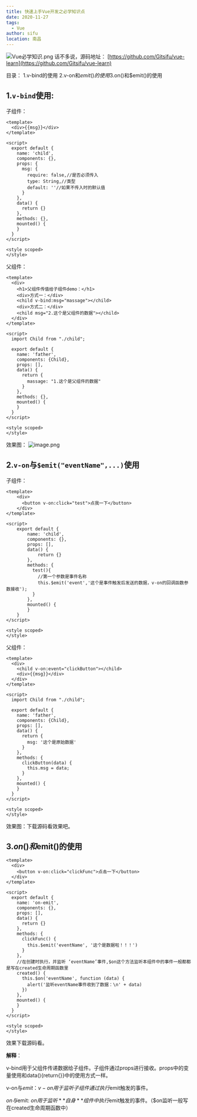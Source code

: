 ```yaml
---
title: 快速上手Vue开发之必学知识点
date: 2020-11-27
tags: 
  - Vue
author: sifu
location: 南昌
---
```


![Vue必学知识.png](https://upload-images.jianshu.io/upload_images/5011280-2e11233a7365cd82.png?imageMogr2/auto-orient/strip%7CimageView2/2/w/1240)
话不多说，源码地址： [https://github.com/Gitsifu/vue-learn](https://github.com/Gitsifu/vue-learn)

目录：
1.v-bind的使用
2.v-on和$emit()的使用
3.$on()和$emit()的使用

## 1.`v-bind`使用:
子组件：
```
<template>
  <div>{{msg}}</div>
</template>

<script>
  export default {
    name: 'child',
    components: {},
    props: {
      msg: {
        require: false,//是否必须传入
        type: String,//类型
        default: ''//如果不传入时的默认值
      }
    },
    data() {
      return {}
    },
    methods: {},
    mounted() {
    }
  }
</script>

<style scoped>
</style>
```
父组件：
```
<template>
  <div>
    <h1>父组件传值给子组件demo：</h1>
    <div>方式一：</div>
    <child v-bind:msg="massage"></child>
    <div>方式二：</div>
    <child msg="2.这个是父组件的数据"></child>
  </div>
</template>

<script>
  import Child from "./child";

  export default {
    name: 'father',
    components: {Child},
    props: [],
    data() {
      return {
        massage: "1.这个是父组件的数据"
      }
    },
    methods: {},
    mounted() {
    }
  }
</script>

<style scoped>
</style>
```
效果图：
![image.png](https://upload-images.jianshu.io/upload_images/5011280-9d24fd5ccdae21b5.png?imageMogr2/auto-orient/strip%7CimageView2/2/w/1240)

## 2.`v-on`与`$emit("eventName",...)`使用
子组件：
```
<template>
    <div>
      <button v-on:click="test">点我一下</button>
    </div>
</template>

<script>
    export default {
        name: 'child',
        components: {},
        props: [],
        data() {
            return {}
        },
        methods: {
          test(){
            //第一个参数是事件名称
            this.$emit('event','这个是事件触发后发送的数据，v-on的回调函数参数接收');
          }
        },
        mounted() {
        }
    }
</script>

<style scoped>
</style>
```
父组件：
```
<template>
  <div>
    <child v-on:event="clickButton"></child>
    <div>{{msg}}</div>
  </div>
</template>

<script>
  import Child from "./child";

  export default {
    name: 'father',
    components: {Child},
    props: [],
    data() {
      return {
        msg: '这个是原始数据'
      }
    },
    methods: {
      clickButton(data) {
        this.msg = data;
      }
    },
    mounted() {
    }
  }
</script>

<style scoped>
</style>
```
效果图：下载源码看效果吧。

##  3.$on()和$emit()的使用
```
<template>
  <div>
    <button v-on:click="clickFunc">点击一下</button>
  </div>
</template>

<script>
  export default {
    name: 'on-emit',
    components: {},
    props: [],
    data() {
      return {}
    },
    methods: {
      clickFunc() {
        this.$emit('eventName', '这个是数据啦！！！')
      }
    },
    //在创建时执行，并监听 ‘eventName’事件,$on这个方法监听本组件中的事件一般都都是写在created生命周期函数里
    created() {
      this.$on('eventName', function (data) {
        alert('监听eventName事件收到了数据：\n' + data)
      })
    },
    mounted() {
    }
  }
</script>

<style scoped>
</style>
```
效果下载源码看。

**解释**：

v-bind用于父组件传递数据给子组件。子组件通过props进行接收。props中的变量使用和data(){return{}}中的使用方式一样。

v-on与$emit：
v-on用于监听子组件通过执行$emit触发的事件。

$on与$emit:
$on用于监听**自身**组件中执行$emit触发的事件。（$on监听一般写在created生命周期函数中）


<Vssue :title="$title" />

